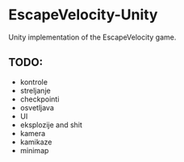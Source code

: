 # EscapeVelocity-Unity
Unity implementation of the EscapeVelocity game.


## TODO:
 - kontrole
 - streljanje
 - checkpointi
 - osvetljava
 - UI
 - eksplozije and shit
 - kamera
 - kamikaze
 - minimap
